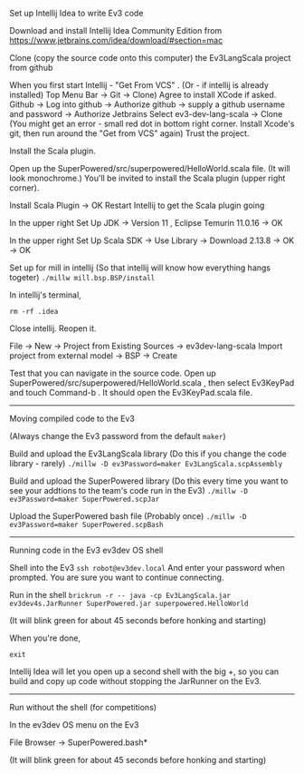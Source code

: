 Set up Intellij Idea to write Ev3 code

Download and install Intellij Idea Community Edition from https://www.jetbrains.com/idea/download/#section=mac 

Clone (copy the source code onto this computer) the Ev3LangScala project from github

When you first start Intellij - "Get From VCS" . (Or - if intellij is already installed) Top Menu Bar -> Git -> Clone)
Agree to install XCode if asked. 
Github -> Log into github -> Authorize github -> supply a github username and password -> Authorize Jetbrains
Select ev3-dev-lang-scala -> Clone
(You might get an error - small red dot in bottom right corner. Install Xcode's git, then run around the "Get from VCS" again)
Trust the project.

Install the Scala plugin. 

Open up the SuperPowered/src/superpowered/HelloWorld.scala file. (It will look monochrome.)
You'll be invited to install the Scala plugin (upper right corner). 

Install Scala Plugin -> OK
Restart Intellij to get the Scala plugin going

In the upper right Set Up JDK -> Version 11 , Eclipse Temurin 11.0.16 -> OK

In the upper right Set Up Scala SDK -> Use Library -> Download 2.13.8 -> OK -> OK

Set up for mill in intellij (So that intellij will know how everything hangs togeter)
```./millw mill.bsp.BSP/install```

In intellij's terminal, 

```rm -rf .idea```

Close intellij. Reopen it. 

File -> New -> Project from Existing Sources -> ev3dev-lang-scala
Import project from external model -> BSP -> Create

Test that you can navigate in the source code. Open up SuperPowered/src/superpowered/HelloWorld.scala , then select Ev3KeyPad and touch Command-b . It should open the Ev3KeyPad.scala file.

---

Moving compiled code to the Ev3

(Always change the Ev3 password from the default `maker`)

Build and upload the Ev3LangScala library (Do this if you change the code library - rarely)
```./millw -D ev3Password=maker Ev3LangScala.scpAssembly```

Build and upload the SuperPowered library (Do this every time you want to see your addtions to the team's code run in the Ev3)
```./millw -D ev3Password=maker SuperPowered.scpJar```

Upload the SuperPowered bash file (Probably once)
```./millw -D ev3Password=maker SuperPowered.scpBash```

---
Running code in the Ev3 ev3dev OS shell

Shell into the Ev3
```ssh robot@ev3dev.local```
And enter your password when prompted. You are sure you want to continue connecting.

Run in the shell
```brickrun -r -- java -cp Ev3LangScala.jar ev3dev4s.JarRunner SuperPowered.jar superpowered.HelloWorld```

(It will blink green for about 45 seconds before honking and starting)

When you're done, 

```exit```

Intellij Idea will let you open up a second shell with the big +, so you can build and copy up code without stopping the JarRunner on the Ev3.

---
Run without the shell (for competitions)

In the ev3dev OS menu on the Ev3

File Browser -> SuperPowered.bash*

(It will blink green for about 45 seconds before honking and starting)

